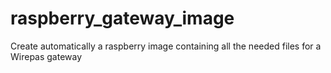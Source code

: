 # raspberry_gateway_image
Create automatically a raspberry image containing all the needed files for a Wirepas gateway

